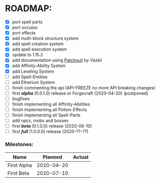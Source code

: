 # ROADMAP:
- [x] port spell parts
- [x] port occulus
- [x] port effects
- [x] add multi-block structure system
- [x] add spell creation system
- [x] add spell execution system
- [x] update to 1.15.2
- [x] add documentation using [Patchouli](https://github.com/Vazkii/Patchouli) by Vazkii
- [x] add Affinity-Ability System
- [x] add Leveling System
- [ ] add Spell-Entities
- [ ] add Etherium System
- [ ] finish commenting the api (API-FREEZE no more API breaking changes)
- [ ] first **_alpha_** (0.0.1.0) release or Forgecraft (2020-04-20) (postponed)
- [ ] bugfixes
- [ ] finish implementing all Affinity-Abilities
- [ ] finish implementing all Potion-Effects
- [ ] finish implementing all Spell-Parts
- [ ] add npcs, mobs and bosses
- [ ] first **_beta_** (0.1.0.0) release (2020-06-10)
- [ ] first **_full_** (1.0.0.0) release (2020-??-??)

### Milestones:
| Name         | Planned    | Actual     |
| ------------ | ---------- | ---------- |
| First Alpha  | 2020-04-20 |            |
| First Beta   | 2020-07-10 |            |


